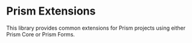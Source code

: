 # Prism Extensions

This library provides common extensions for Prism projects using either Prism Core or Prism Forms.